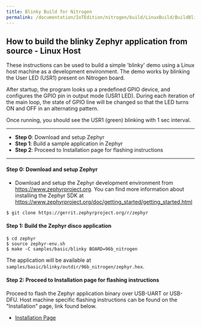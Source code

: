 ```yaml
---
title: Blinky Build for Nitrogen
permalink: /documentation/IoTEdition/nitrogen/build/LinuxBuild/BuildBlinky.md/
---
```

## How to build the blinky Zephyr application from source - Linux Host

These instructions can be used to build a simple 'blinky' demo using a Linux host machine as a development environment. The demo works by blinking the User LED (USR1) present on Nitrogen board.

After startup, the program looks up a predefined GPIO device, and configures the GPIO pin in output mode (USR1 LED). During each iteration of the main loop, the state of GPIO line will be changed so that the LED turns ON and OFF in an alternating pattern.

Once running, you should see the USR1 (green) blinking with 1 sec interval.

***

- **Step 0**: Download and setup Zephyr
- **Step 1**: Build a sample application in Zephyr
- **Step 2**: Proceed to Installation page for flashing instructions

***

#### **Step 0**: Download and setup Zephyr

- Download and setup the Zephyr development environment from https://www.zephyrproject.org. You can find more information about installing the Zephyr SDK at https://www.zephyrproject.org/doc/getting_started/getting_started.html

```shell
$ git clone https://gerrit.zephyrproject.org/r/zephyr
```

#### **Step 1**: Build the Zephyr disco application

```shell
$ cd zephyr
$ source zephyr-env.sh
$ make -C samples/basic/blinky BOARD=96b_nitrogen
```

The application will be available at ```samples/basic/blinky/outdir/96b_nitrogen/zephyr.hex```.

#### **Step 2**: Proceed to Installation page for flashing instructions

Proceed to flash the Zephyr application binary over USB-UART or USB-DFU. Host machine specific flashing instructions can be found on the "Installation" page, link found below.

- [Installation Page](../../installation/README.md)
